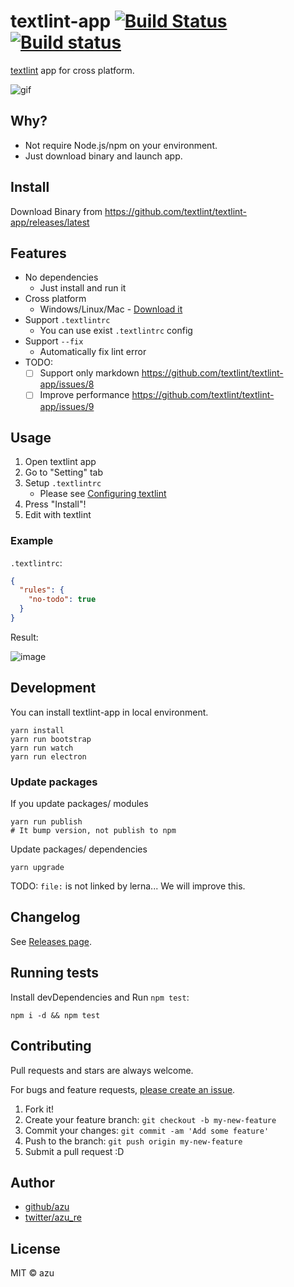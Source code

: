 # textlint-app [![Build Status](https://travis-ci.org/textlint/textlint-app.svg?branch=master)](https://travis-ci.org/textlint/textlint-app) [![Build status](https://ci.appveyor.com/api/projects/status/mnburjdwu7vsva7t?svg=true)](https://ci.appveyor.com/project/azu/textlint-app)

[textlint](https://github.com/textlint/textlint "textlint") app for cross platform.

![gif](https://media.giphy.com/media/3o7buj7KnuEurvGVm8/giphy.gif)

## Why?

- Not require Node.js/npm on your environment.
- Just download binary and launch app.

## Install

Download Binary from <https://github.com/textlint/textlint-app/releases/latest>

## Features

- No dependencies
    - Just install and run it
- Cross platform
    - Windows/Linux/Mac - [Download it](https://github.com/textlint/textlint-app/releases/latest)
- Support `.textlintrc`
    - You can use exist `.textlintrc` config
- Support `--fix`
    - Automatically fix lint error
- TODO:
    - [ ] Support only markdown <https://github.com/textlint/textlint-app/issues/8>
    - [ ] Improve performance <https://github.com/textlint/textlint-app/issues/9>
 
## Usage

1. Open textlint app
2. Go to "Setting" tab
3. Setup `.textlintrc`
    - Please see [Configuring textlint](https://github.com/textlint/textlint/blob/master/docs/configuring.md "Configuring textlint")
4. Press "Install"!
5. Edit with textlint

### Example

`.textlintrc`:
```json
{
  "rules": {
    "no-todo": true
  }
}
```

Result:

![image](https://monosnap.com/file/YdUoiwRYVDEghLw6k86t7sQzNHb2G3.png)


## Development

You can install textlint-app in local environment.

    yarn install
    yarn run bootstrap
    yarn run watch
    yarn run electron

### Update packages

If you update packages/ modules

    yarn run publish
    # It bump version, not publish to npm
    
Update packages/ dependencies

    yarn upgrade

TODO: `file:` is not linked by lerna... We will improve this.

## Changelog

See [Releases page](https://github.com/textlint/textlint-app/releases).

## Running tests

Install devDependencies and Run `npm test`:

    npm i -d && npm test

## Contributing

Pull requests and stars are always welcome.

For bugs and feature requests, [please create an issue](https://github.com/textlint/textlint-app/issues).

1. Fork it!
2. Create your feature branch: `git checkout -b my-new-feature`
3. Commit your changes: `git commit -am 'Add some feature'`
4. Push to the branch: `git push origin my-new-feature`
5. Submit a pull request :D

## Author

- [github/azu](https://github.com/azu)
- [twitter/azu_re](https://twitter.com/azu_re)

## License

MIT © azu
